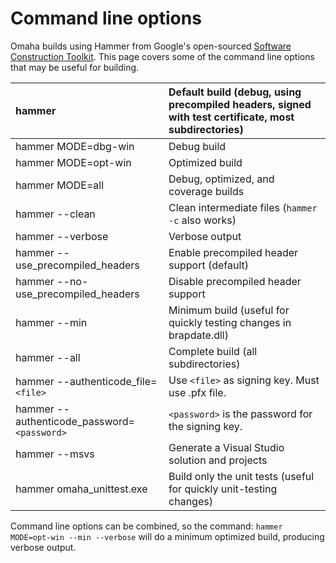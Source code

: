 # Command line options #

Omaha builds using Hammer from Google's open-sourced [Software Construction Toolkit](http://code.google.com/p/swtoolkit/). This page covers some of the command line options that may be useful for building.

|hammer|Default build (debug, using precompiled headers, signed with test certificate, most subdirectories)|
|:-----|:--------------------------------------------------------------------------------------------------|
|hammer MODE=dbg-win|Debug build                                                                                        |
|hammer MODE=opt-win|Optimized build                                                                                    |
|hammer MODE=all|Debug, optimized, and coverage builds                                                              |
|hammer --clean|Clean intermediate files (`hammer -c` also works)                                                  |
|hammer --verbose|Verbose output                                                                                     |
|hammer --use\_precompiled\_headers|Enable precompiled header support (default)                                                        |
|hammer --no-use\_precompiled\_headers|Disable precompiled header support                                                                 |
|hammer --min|Minimum build (useful for quickly testing changes in brapdate.dll)                                 |
|hammer --all|Complete build (all subdirectories)                                                                |
|hammer --authenticode\_file=`<file>`|Use `<file>` as signing key. Must use .pfx file.                                                   |
|hammer --authenticode\_password=`<password>`|`<password>` is the password for the signing key.                                                  |
|hammer --msvs|Generate a Visual Studio solution and projects                                                     |
|hammer omaha\_unittest.exe|Build only the unit tests (useful for quickly unit-testing changes)                                |

Command line options can be combined, so the command:
`hammer MODE=opt-win --min --verbose`
will do a minimum optimized build, producing verbose output.